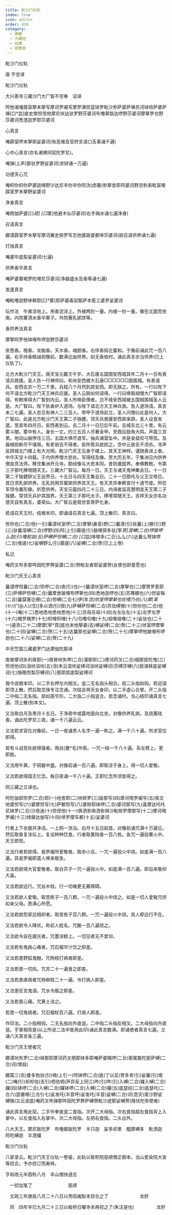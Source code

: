 ```yaml
---
title: 毗沙门仪轨
index: true
icon: editor
order: 439
category:
  - 佛藏
  - 大藏经
  - 经藏
  - 密教部
---
```


  毗沙门仪轨  

唐 不空译  

毗沙门仪轨  

大兴善寺三藏沙门大广智不空奉　诏译  

阿他渴嚧蔇室拏末拏写摩诃罗阇写摩罗满怛蓝钵罗毗沙弥萨婆萨埵苏诃钵唅萨婆萨埵[口*皿]底史南怛侄他摩尼吠达驮罗野莎婆诃布噜拏跋达啰野莎婆诃摩拏罗也野莎婆诃悉澄迦罗耶莎婆诃  

心真言  

唵薛室啰末拏耶娑婆诃(有恶难及官府言语口舌事诵千遍)  

心中心真言(亦名诸佛同契陀罗尼)。  

唵弹(上声)那驮罗野娑婆诃(求财诵一万遍)  

功德天心咒  

唵枳你枳你萨婆迦哩野沙达尼辛你辛你阿沩(虑蚕)弥拏舍耶阿婆诃野淴弥弟毗室哩薜室罗末拏野娑婆诃  

净身真言  

唵殑伽萨婆[口*姪] [口*栗]他避木仙莎婆诃(右手掬水诵七遍净身)  

召请真言  

娜谟薜室罗末拏写摩诃翼史捺罗写志他婆跋婆都哆莎婆诃(欲召请供养诵七遍)  

灯烛真言  

唵婆毕底梨娑婆诃(七遍)  

供养香华真言  

唵萨婆瞢褐罗陀哩尼莎婆诃(净器盛水及香等诵七遍)  

发遣真言  

唵毗噜迦野哆赖耶[口*慕]耶萨婆毒契瓢萨本惹三婆罗娑婆诃  

坛作法　牛粪涂地上。用香泥涂上。外棱两肘一量。内棱一肘一量。像在北面而坐南。内院著清水香华果子。外院著乳粥饼等。  

香供养法真言  

摩拏阿罗他钵哩布啰迦野莎婆诃  

安悉香。檀香。龙脑香。天木香。魂胆香。右伴香捣讫蜜和。于像前诵此咒一百八遍。右手持香精诚祝像前。数满讫由供养。如无香依时。诵此真言亦当供养(已上仪轨了)。  

北方大毗沙门天王。唐天宝元戴壬午岁。大石康五国围安西城其年二月十一日有表请兵救援。圣人告一行禅师曰。和尚安西被大石康□□□□□□国围城。有表请兵。安西去京一万二千里。兵程八个月然到其安西。即无朕之。所有。一行曰陛下何不请北方毗沙门天王神兵应援。圣人云朕如何请得。一行曰唤取胡僧大广智即请得。有敕唤得大广智到内云。圣人所唤臣僧者。岂不缘安西城被五国贼围城圣人云是。大广智曰。陛下执香炉入道场。与陛下请北方天王神兵救。急入道场请。真言未二七遍。圣人忽见有神人二三百人。带甲于道场前立。圣人问僧曰此是何人。大广智曰。此是北方毗沙门天王第二子独健。领天兵救援安西故来辞。圣人设食发遣。至其年四月日。安西表到云。去二月十一日巳后午前。去城东北三十里。有云雾斗闇。雾中有人。身长一丈。约三五百人尽著金甲。至酉后鼓角大鸣。声震三百里。地动山崩停住三日。五国大惧尽退军。抽兵诸营坠中。并是金鼠咬弓弩弦。及器械损断尽不堪用。有老弱去不得者。臣所管兵欲损之。空中云放去不须杀。寻声反顾城北门楼上有大光明。毗沙门天王见身于楼上。其天王神样。谨随表进上者。中华天宝十四载。于内供养僧大悲处。写得经及像。至大历五年。于集洲见内供养僧良贲法师。移住集洲开元寺。勘经像与大悲本同。昔防援国界。奉佛教敕。令第三子那吒捧塔随天王。三藏大广智云。每月一日。天王与诸天鬼神集会日。十一日第二子独健辞父王巡界日。十五日与四天王集会日。二十一日那吒与父王交塔日。其日须乳粥供养。无乳则用苏蜜粥供养其天王。有天灵异奉敕宣付十道节度。所在军领令置形像。祈愿供养。天宝元载四月二十三日。内谒者监高慧明宜天王第二子独健。常领天兵护其国界。天王第三子那吒太子。捧塔常随天王。吉祥天女亦名功德天自有真言。婆萸仙。大广智云是观世音菩萨化身。  

若请召天王时。结根本印。即诵请召真言七遍。顶上散印。真言曰。  

怛你也(二合)他(一引)曩谟吠室啰(二合)摩拏(鼻音)野(二)曩谟(引)驮曩(上)娜(引)野(三)驮曩湿嚩(二合)啰野(四)阿(上引)蘖瑳(引)跛哩弭多驮[寧*頁]湿嚩(二合)啰跛啰么迦(引)噜抳迦(五)萨嚩萨怛嚩(二合) [口*皿]哆唧多(二合)么么(六)达曩么弩钵啰(二合)曳瑳(七)娑嚩野么(引)蘖瑳(八)娑嚩(二合)贺(已上上卷)  

私记  

唵药叉布多那吽因陀罗弊娑婆(二合)贺毗左者耶娑婆贺(女使也即爱愿也)  

毗沙门天王心真言  

曩谟啰怛曩(二合)怛啰(二合)夜(引)也(一)曩谟吠室啰(二合)摩拏也(二)摩贺罗惹耶(三)萨缚萨怛嚩(二合)曩摩舍跛哩布啰拏也(四)悉地迦啰也(五)苏骞娜也(六)怛娑每(二合)曩莫塞讫哩(二合)怛嚩(二合七)伊[牟*含]吠室啰摩拏也纥哩乃也(八)摩[革*(卄/(ㄇ@人)/戊)]多以洒(引)弭(九)萨嚩萨怛嚩(二合)苏佉缚憾(十)怛你也(二合)他(十一)唵(十二)悉地悉地悉地悉地(十三)苏母苏母(十四)左左左左(十五)左罗左罗(十六)羯罗羯罗(十七)枳哩枳哩(十八)句噜句噜(十九)祖噜祖噜(二十)娑驮也(二十一)遏贪(二十二)摩摩[寧*頁]底也末他拏婆(去)嚩娑缚(二合)贺(二十三)吠室啰摩拏也(二十四)娑嚩(二合)贺(二十五)达曩那也娑嚩(二合)贺(二十七)摩拏啰他跛哩布啰迦也(二十八)娑嚩(二合)贺(二十九)  

中天竺国三藏婆罗门达摩伽陀那译  

南冒摩诃失利夜耶(一)南冒吠失啰(二合)漫那耶(二)摩诃药叉(二合)细那拔陀曳(三)怛侄他(四)沮吠沮吠(五)(别本云湿吠娑缚诃沮吠娑嚩诃)莎缚莎嚩(六)扇演秣底娑嚩诃(七)施晚怛梨莎嚩诃(八)惹耶拔底梨娑缚诃  

我今说根本印。以二手右押左内相叉。竖二无名指头相合。屈二头指如钩。若迎请即顶上散。然后取念珠专注念诵。次结吉祥天女身印。以二手虚心合掌。开二头指二中指二无名指。屈如莲华形。二大指二小指竖合。若念诵时。当心结印诵真言七遍。顶上散(别本文)。  

又法取白月及黑月十五日。于净房中或露地面向北坐。对像供养乳粥。及烧薰陆香。诵此陀罗尼三夜。诵一千八遍云云。  

又法若求官位对像前。一日一夜诵贵人名字一遍一称之。满一千八十遍。所求官位即得。  

若有斗战竞处欲得强者。用白[疊*毛]作索。一咒一结一千八十遍。系左臂上。更即胜。  

又法用牛黄。于铜器中盛。对像前诵一百八遍。即取涂于身上。得一切人爱敬。  

又法若欲得国王忆念。每日夜诵一千八十遍。王即忆念所须皆得之。  

同三藏之又译也。  

阿陀伽部怛罗(二合)耶(一)地舍耶(二)吠赊罗(三)跋那写(四)摩诃喝罗阇写(五)夜叉地婆怛写(六)婆摩怛写(七)萨都怛写(八)婆赊耶钵啰(二合)婆诃那写(九)喜摩达吒吒尼钵罗(二合)沙夜迷(十)怛侄他(十一)俱洒弥俱洒弥俱沙毗赊罗摩那写(十二)摩诃喝罗阇(十三)绮槃达伽写(十四)哆罗摩车都(十五)娑婆诃  

行者上下衣服并净洁。一上厕一洗浴。白月十五日起首。对像前诵咒满十万遍讫。然后取香复涂坛上。复设种种饮食。行者取薰陆香一百八枚。各咒一遍投著火中。天王即现。  

又法行者若欲得。曷罗阇所爱敬者。取赤小豆。一咒一遍投火中烧。如是满一百八遍。其曷罗阇即遣人唤来极急。  

又法若欲得大官爱敬者。取白芥子一咒一遍投火中。如是满一百八遍。即自来敬仰大喜。  

又法若欲远行。咒谷木柱。行一切难更无著障碍。  

又法若欲人爱敬。取苦练子一百八颗。一咒一遍投火中烧之。如是一切人爱敬咒师如亲父母。悉满心所愿。  

又法若欲怨家远相却者。取苦练子百八颗。一咒一遍投火中烧。其人即远行不在。  

又法若欲令人降伏。称前人姓名。咒酪一百八遍烧之。  

又法欲令自在威光者。咒墨涂额上。一切见者无不爱仰。  

又法若有鬼病心痛者。咒石榴华汁饮之即差。  

又法若患野狐鬼魅。咒杨枝打病者即差。  

又法若患一切风。咒苏二十一遍食之即差。  

又法若患虐病者咒杨柳枝二十一遍。令打病人即差。  

又法患狂言鬼语。咒水令服之即差。  

又法若患心痛。咒黄土涂之。  

若患一切鬼病者。咒石榴杖百八遍。打病人即差。  

作印法。二小指相钩。二无名指向外直竖。二中指二头指反相叉。二大母指向外直竖。手掌相背是(以上所说二法中皆用此印)诵此真言数满。即诵使者真言七遍。又诵八天真言各三遍。  

毗沙门天王使者咒  

娜谟吠失罗(二合)钵那耶摩诃药叉栖那钵多耶唵萨婆羯啰(二合)那尾数陀抳萨嚩(二合)诃(增益)  

娜莫三(去)曼多勃驮(引)喃(上引一)阿钵啰(二合)底(丁以反)贺多舍(引)娑曩(引)南(二)唵(引)却却佉(去引)呬佉呬(声异反上同三)吽(引)吽(引)入嚩(二合)攞入嚩(二合)攞(四)钵啰(二合)入嚩(二合)攞钵啰(二合)入嚩(二合)攞(五)底瑟姹(二合)底瑟吒(二合六)瑟置哩(三合引七)娑发吒(半音呼)娑发吒(半音)娑嚩(二合)诃(息灾)尾沙野娑嚩铬(又云波底)唵药叉布弹那吽因陀罗弊萨嚩贺毗沙遮那娑嚩贺(降伏陀弥使者)  

诵此真言用此契。二手作拳直竖二食指。次开二大母指。次右食指超左食指背上入掌中。以左食指入右掌中。次二大母指。左把右食指。二头出外。  

八大天王。摩尼跋陀罗　布噜娜跋陀罗　半只迦　娑多祁里　醯摩嚩多　毗洒迦　阿陀嚩迦　半洒攞  

毗沙门仪轨  

八家录云。毗沙门天王仪轨一卷睿。此轨以智积院慈顺僧正御本。当山爱染院大宣等挍合。予亦挍订而寿梓。  

亨和改元辛酉秋八月　丰山僧快道志  

　一挍加笔了　　　　　　　　慈顺  

　文政三年庚辰八月二十八日以秀阳阇梨本挍合之了　　　　　　　龙肝  

　同　四年辛巳九月二十三日以板桥日曜寺本再挍之了(朱注是也)　　　　　龙肝  
